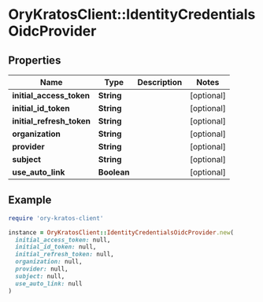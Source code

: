 # OryKratosClient::IdentityCredentialsOidcProvider

## Properties

| Name | Type | Description | Notes |
| ---- | ---- | ----------- | ----- |
| **initial_access_token** | **String** |  | [optional] |
| **initial_id_token** | **String** |  | [optional] |
| **initial_refresh_token** | **String** |  | [optional] |
| **organization** | **String** |  | [optional] |
| **provider** | **String** |  | [optional] |
| **subject** | **String** |  | [optional] |
| **use_auto_link** | **Boolean** |  | [optional] |

## Example

```ruby
require 'ory-kratos-client'

instance = OryKratosClient::IdentityCredentialsOidcProvider.new(
  initial_access_token: null,
  initial_id_token: null,
  initial_refresh_token: null,
  organization: null,
  provider: null,
  subject: null,
  use_auto_link: null
)
```


